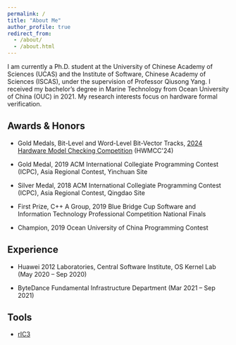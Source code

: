 ```yaml
---
permalink: /
title: "About Me"
author_profile: true
redirect_from: 
  - /about/
  - /about.html
---
```


I am currently a Ph.D. student at the University of Chinese Academy of Sciences (UCAS) and the Institute of Software, Chinese Academy of Sciences (ISCAS), under the supervision of Professor Qiusong Yang. I received my bachelor’s degree in Marine Technology from Ocean University of China (OUC) in 2021. My research interests focus on hardware formal verification.

## Awards & Honors
- Gold Medals, Bit-Level and Word-Level Bit-Vector Tracks, [2024 Hardware Model Checking Competition](https://hwmcc.github.io/2024/) (HWMCC'24)

- Gold Medal, 2019 ACM International Collegiate Programming Contest (ICPC), Asia Regional Contest, Yinchuan Site

- Silver Medal, 2018 ACM International Collegiate Programming Contest (ICPC), Asia Regional Contest, Qingdao Site

- First Prize, C++ A Group, 2019 Blue Bridge Cup Software and Information Technology Professional Competition National Finals

- Champion, 2019 Ocean University of China Programming Contest

## Experience
- Huawei 2012 Laboratories, Central Software Institute, OS Kernel Lab (May 2020 – Sep 2020)

- ByteDance Fundamental Infrastructure Department (Mar 2021 – Sep 2021)

## Tools
- [rIC3](https://github.com/gipsyh/rIC3.git)
